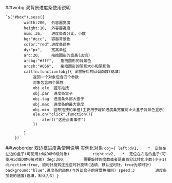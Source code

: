 
##twobg 双背景进度条使用说明

	`$("#box").sess({
			width:200,  外容器宽度
			height:10,	外容器高度
			num:.36,	进度条百分比，小数
			bg:"#ccc",	容器背景色
			color:"red",进度条颜色
			dy:"px",	宽高单位
			arc:20,		拖拽圆形的宽高(选填)
			arcbg:"#fff",	拖拽圆形的背景色
			arcsh:"#666",	拖拽圆形的阴影大小和阴影色
			callfn:function(obj){ 设置好后的回调函数(选填)
				返回一个对象包含四个参数
				对象包含四个属性
				obj.ele  圆形拖拽
				obj.par	 进度条盒子
				obj.tag  进度条外部大盒子
				obj.max  进度条的最大宽度
				obj.min  圆形拖拽的半径(主要用于增加进度条宽度防止大盒子背景色显示)
				ele.on("click",function(){
					alert("这是点击事件")
				})

			}
		})`


##twoborder 双边框进度条使用说明
	实例化对象
	`obj={
			left:dv1,    *	定位在左边的盒子(可使用id或DOM0级对象)			
			right:dv2,	 *	定位在右边的盒子(可使用id或DOM0级对象)
			deg:200,		需要旋转的度数或者是由百分比转化小数(小于1)
			direction:true,	顺时针旋转还是逆时针旋转(选填，默认逆时针，true为顺时针)
			background:"blue",进度条的颜色(与外部盒子的背景色相同)
			speed:3   		进度条加载的速度(选填，默认为3)
		}`